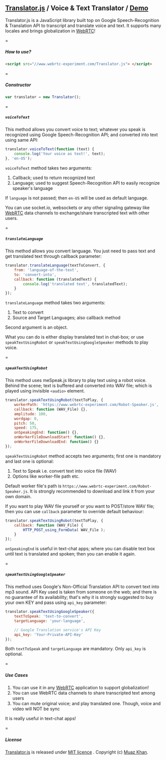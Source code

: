 ## [Translator.js](https://github.com/muaz-khan/WebRTC-Experiment/tree/master/Translator.js) / Voice & Text Translator / [Demo](https://www.webrtc-experiment.com/Translator/)

Translator.js is a JavaScript library built top on Google Speech-Recognition & Translation API to transcript and translate voice and text. It supports many locales and brings globalization in <a href="https://www.webrtc-experiment.com/">WebRTC</a>!

=

##### How to use?

```html
<script src="//www.webrtc-experiment.com/Translator.js"> </script>
```

=

##### Constructor

```javascript
var translator = new Translator();
```

=

##### `voiceToText`

This method allows you convert voice to text; whatever you speak is recognized using Google Speech-Recognition API; and converted into text using same API:

```javascript
translator.voiceToText(function (text) {
    console.log('Your voice as text!', text);
}, 'en-US');
```

`voiceToText` method takes two arguments:

1. Callback; used to return recognized text
2. Language; used to suggest Speech-Recognition API to easily recognize speaker's language

If `language` is not passed; then `en-US` will be used as default language.

You can use socket.io, websockets or any other signaling gateway like [WebRTC](https://www.webrtc-experiment.com/) data channels to exchange/share transcripted text with other users.

=

##### `translateLanguage`

This method allows you convert language. You just need to pass text and get translated text through callback parameter:

```javascript
translator.translateLanguage(textToConvert, {
    from: 'language-of-the-text',
    to: 'convert-into',
    callback: function (translatedText) {
        console.log('translated text', translatedText);
    }
});
```

`translateLanguage` method takes two arguments:

1. Text to convert
2. Source and Target Languages; also callback method

Second argument is an object.

What you can do is either display translated text in chat-box; or use `speakTextUsingRobot` or `speakTextUsingGoogleSpeaker` methods to play voice.

=

##### `speakTextUsingRobot`

This method uses meSpeak.js library to play text using a robot voice. Behind the scene; text is buffered and converted into WAV file; which is played using invisible `<audio>` element.

```javascript
translator.speakTextUsingRobot(textToPlay, {
    workerPath: 'https://www.webrtc-experiment.com/Robot-Speaker.js',
    callback: function (WAV_File) {},
    amplitude: 100,
    wordgap: 0,
    pitch: 50,
    speed: 175,
    onSpeakingEnd: function() {},
    onWorkerFileDownloadStart: function() {},
    onWorkerFileDownloadEnd: function() {}
});
```

`speakTextUsingRobot` method accepts two arguments; first one is mandatory and last one is optional:

1. Text to Speak i.e. convert text into voice file (WAV)
2. Options like worker-file path etc.

Default worker file's path is `https://www.webrtc-experiment.com/Robot-Speaker.js`. It is strongly recommended to download and link it from your own domain.

If you want to play WAV file yourself or you want to POST/store WAV file; then you can use `callback` parameter to override default behaviour:

```javascript
translator.speakTextUsingRobot(textToPlay, {
    callback: function (WAV_File) {
        HTTP_POST_using_FormData( WAV_File );
    }
});
```

`onSpeakingEnd` is useful in text-chat apps; where you can disable text box until text is translated and spoken; then you can enable it again.

=

##### `speakTextUsingGoogleSpeaker`

This method uses Google's Non-Official Translation API to convert text into mp3 sound. API Key used is taken from someone on the web; and there is no guarantee of its availability; that's why it is strongly suggested to buy your own KEY and pass using `api_key` parameter:

```javascript
translator.speakTextUsingGoogleSpeaker({
    textToSpeak: 'text-to-convert',
    targetLanguage: 'your-language',

    // Google Translation service's API Key
    api_key: 'Your-Private-API-Key'
});
```

Both `textToSpeak` and `targetLanguage` are mandatory. Only `api_key` is optional.

=

##### Use Cases

1. You can use it in any [WebRTC](https://www.webrtc-experiment.com/) application to support globalization!
2. You can use WebRTC data channels to share transcripted text among users
3. You can mute original voice; and play translated one. Though, voice and video will NOT be sync

It is really useful in text-chat apps!

=

##### License

[Translator.js](https://github.com/muaz-khan/WebRTC-Experiment/tree/master/Translator.js) is released under [MIT licence](https://www.webrtc-experiment.com/licence/) . Copyright (c) [Muaz Khan](https://plus.google.com/+MuazKhan).
